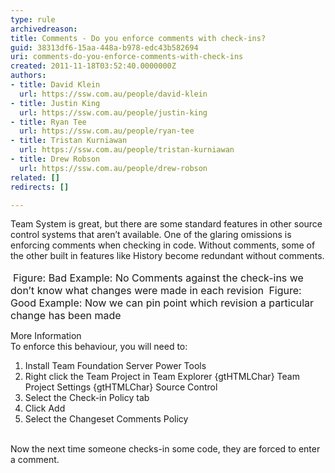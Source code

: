```yaml
---
type: rule
archivedreason: 
title: Comments - Do you enforce comments with check-ins?
guid: 38313df6-15aa-448a-b978-edc43b582694
uri: comments-do-you-enforce-comments-with-check-ins
created: 2011-11-18T03:52:40.0000000Z
authors:
- title: David Klein
  url: https://ssw.com.au/people/david-klein
- title: Justin King
  url: https://ssw.com.au/people/justin-king
- title: Ryan Tee
  url: https://ssw.com.au/people/ryan-tee
- title: Tristan Kurniawan
  url: https://ssw.com.au/people/tristan-kurniawan
- title: Drew Robson
  url: https://ssw.com.au/people/drew-robson
related: []
redirects: []

---
```



Team System is great, but there are some standard features in other source control systems that aren’t available. One of the glaring omissions is enforcing comments when checking in code. Without comments, some of the other built in features like History become redundant without comments. 
<br><excerpt class='endintro'></excerpt><br>
<img class="ms-rteCustom-ImageArea" src="/TFS/RulesToBetterVersionControlwithTFS(AKASourceControl)/PublishingImages/CommentsBad.jpg" alt="" />&#160;<font class="ms-rteCustom-FigureBad" size="+0">Figure&#58; Bad Example&#58; No Comments against the check-ins we don’t know what changes were made in each revision </font><img class="ms-rteCustom-ImageArea" src="/TFS/RulesToBetterVersionControlwithTFS(AKASourceControl)/PublishingImages/CommentsGood.jpg" alt="" /> <font class="ms-rteCustom-FigureGood" size="+0">Figure&#58; Good Example&#58; Now we can pin point which revision a particular change has been made </font><p>More Information <br>To enforce this behaviour, you will need to&#58; </p>
<ol><li>Install Team Foundation Server Power Tools </li>
<li>Right click the Team Project in Team Explorer {gtHTMLChar} Team Project Settings {gtHTMLChar} Source Control <img class="ms-rteCustom-ImageArea" src="/TFS/RulesToBetterVersionControlwithTFS(AKASourceControl)/PublishingImages/Enforce1.jpg" alt="" /> </li>
<li>Select the Check-in Policy tab</li>
<li>Click Add </li>
<li>Select the Changeset Comments Policy <br><img class="ms-rteCustom-ImageArea" src="/TFS/RulesToBetterVersionControlwithTFS(AKASourceControl)/PublishingImages/Enforce2.jpg" alt="" /> </li></ol>
Now the next time someone checks-in some code, they are forced to enter a comment. 


